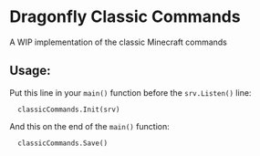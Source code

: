 # Dragonfly Classic Commands
A WIP implementation of the classic Minecraft commands


## Usage:

Put this line in your `main()` function before the `srv.Listen()` line:

```
  classicCommands.Init(srv)
```

And this on the end of the `main()` function:

```
  classicCommands.Save()
```